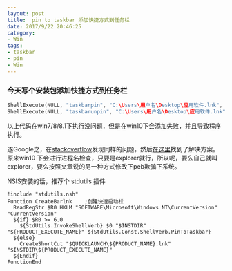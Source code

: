 ```yaml
---
layout: post
title:  pin to taskbar 添加快捷方式到任务栏
date: 2017/9/22 20:46:25
category:
- Win
tags:
- taskbar
- pin
- Win
---
```

### 今天写个安装包添加快捷方式到任务栏

```c++
ShellExecute(NULL, "taskbarpin", "C:\Users\用户名\Desktop\应用软件.lnk", NULL, NULL, 0) //定在任务栏，快捷方式必须存在且有效
ShellExecute(NULL, "taskbarunpin", "C:\Users\用户名\Desktop\应用软件.lnk", NULL, NULL, 0)//取消固定，快捷方式必须存在且有效
```

以上代码在win7/8/8.1下执行没问题，但是在win10下会添加失败，并且导致程序执行。

遂Google之，在[stackoverflow](https://stackoverflow.com/questions/31720595/pin-program-to-taskbar-using-ps-in-windows-10)发现同样的问题，然后[在这里](http://alexweinberger.com/main/pinning-network-program-taskbar-programmatically-windows-10/)找到了解决方案。原来win10 下会进行进程名检查，只要是explorer就行，所以呢，要么自己就叫explorer，要么按照文章说的另一种方式修改下peb欺骗下系统。

NSIS安装的话，推荐个 stdutils 插件

```nsis
!include "stdutils.nsh"
Function CreateBarlnk    ;创建快速启动栏
  ReadRegStr $R0 HKLM "SOFTWARE\Microsoft\Windows NT\CurrentVersion" "CurrentVersion"
  ${if} $R0 >= 6.0
    ${StdUtils.InvokeShellVerb} $0 "$INSTDIR" "${PRODUCT_EXECUTE_NAME}" ${StdUtils.Const.ShellVerb.PinToTaskbar}
  ${else}
    CreateShortCut "$QUICKLAUNCH\${PRODUCT_NAME}.lnk" "$INSTDIR\${PRODUCT_EXECUTE_NAME}"
  ${Endif}
FunctionEnd
```






